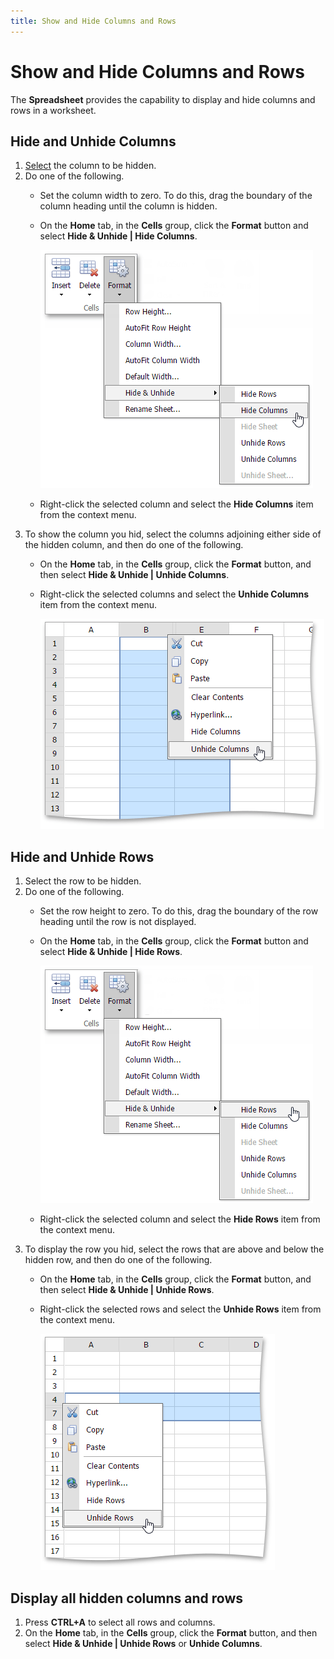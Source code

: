 ```yaml
---
title: Show and Hide Columns and Rows
---
```

# Show and Hide Columns and Rows
The **Spreadsheet** provides the capability to display and hide columns and rows in a worksheet.

## Hide and Unhide Columns
1. [Select](../../../../interface-elements-for-web/articles/spreadsheet/editing-cells/select-cells-or-cell-content.md) the column to be hidden.
2. Do one of the following.
	* Set the column width to zero. To do this, drag the boundary of the column heading until the column is hidden.
	* On the **Home** tab, in the **Cells** group, click the **Format** button and select **Hide &amp; Unhide | Hide Columns**.
		
		![EUD_ASPxSpreadsheet_Home_HideColumns](../../../images/Img26051.png)
	* Right-click the selected column and select the **Hide Columns** item from the context menu.
3. To show the column you hid, select the columns adjoining either side of the hidden column, and then do one of the following.
	* On the **Home** tab, in the **Cells** group, click the **Format** button, and then select **Hide &amp; Unhide | Unhide Columns**.
	* Right-click the selected columns and select the **Unhide Columns** item from the context menu.
		
		![EUD_ASPxSpreadsheet_UnhideColumnsContext](../../../images/Img117714.png)

## Hide and Unhide Rows
1. Select the row to be hidden.
2. Do one of the following.
	* Set the row height to zero. To do this, drag the boundary of the row heading until the row is not displayed.
	* On the **Home** tab, in the **Cells** group, click the **Format** button and select **Hide &amp; Unhide | Hide Rows**.
		
		![EUD_ASPxSpreadsheet_Home_HideRows](../../../images/Img26052.png)
	* Right-click the selected column and select the **Hide Rows** item from the context menu.
3. To display the row you hid, select the rows that are above and below the hidden row, and then do one of the following.
	* On the **Home** tab, in the **Cells** group, click the **Format** button, and then select **Hide &amp; Unhide | Unhide Rows**.
	* Right-click the selected rows and select the **Unhide Rows** item from the context menu.
		
		![EUD_ASPxSpreadsheet_UnhideRowsContext](../../../images/Img117715.png)

## Display all hidden columns and rows
1. Press **CTRL+A** to select all rows and columns.
2. On the **Home** tab, in the **Cells** group, click the **Format** button, and then select **Hide &amp; Unhide | Unhide Rows** or **Unhide Columns**.